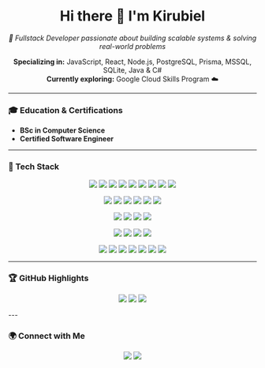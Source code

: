 <h1 align="center">Hi there 👋 I'm Kirubiel</h1>

<p align="center">
  <em>🚀 Fullstack Developer passionate about building scalable systems & solving real-world problems</em>
</p>

<p align="center">
  <strong>Specializing in:</strong> JavaScript, React, Node.js, PostgreSQL, Prisma, MSSQL, SQLite, Java & C#  
  <br/>
  <strong>Currently exploring:</strong> Google Cloud Skills Program ☁️
</p>

---

### 🎓 Education & Certifications
- **BSc in Computer Science**  
- **Certified Software Engineer** 

---

### 🔧 Tech Stack

<p align="center">
  <!-- Frontend -->
  <img src="https://img.shields.io/badge/HTML5-E34F26?style=for-the-badge&logo=html5&logoColor=white"/>
  <img src="https://img.shields.io/badge/CSS3-1572B6?style=for-the-badge&logo=css3&logoColor=white"/>
  <img src="https://img.shields.io/badge/JavaScript-F7DF1E?style=for-the-badge&logo=javascript&logoColor=black"/>
  <img src="https://img.shields.io/badge/TypeScript-3178C6?style=for-the-badge&logo=typescript&logoColor=white"/>
  <img src="https://img.shields.io/badge/React-61DAFB?style=for-the-badge&logo=react&logoColor=black"/>
  <img src="https://img.shields.io/badge/Next.js-000000?style=for-the-badge&logo=next.js&logoColor=white"/>
  <img src="https://img.shields.io/badge/TailwindCSS-06B6D4?style=for-the-badge&logo=tailwind-css&logoColor=white"/>
  <img src="https://img.shields.io/badge/Bootstrap-7952B3?style=for-the-badge&logo=bootstrap&logoColor=white"/>
  <img src="https://img.shields.io/badge/DaisyUI-ffffff?style=for-the-badge&logo=daisyui&logoColor=black"/>
</p>

<p align="center">
  <!-- Backend -->
  <img src="https://img.shields.io/badge/Node.js-339933?style=for-the-badge&logo=node.js&logoColor=white"/>
  <img src="https://img.shields.io/badge/Express.js-000000?style=for-the-badge&logo=express&logoColor=white"/>
  <img src="https://img.shields.io/badge/Java-007396?style=for-the-badge&logo=java&logoColor=white"/>
  <img src="https://img.shields.io/badge/PHP-777BB4?style=for-the-badge&logo=php&logoColor=white"/>
  <img src="https://img.shields.io/badge/C%23-239120?style=for-the-badge&logo=c-sharp&logoColor=white"/>
  <img src="https://img.shields.io/badge/JWT-000000?style=for-the-badge&logo=JSONWebTokens&logoColor=white"/>
</p>

<p align="center">
  <!-- Databases -->
  <img src="https://img.shields.io/badge/PostgreSQL-4169E1?style=for-the-badge&logo=postgresql&logoColor=white"/>
  <img src="https://img.shields.io/badge/MongoDB-47A248?style=for-the-badge&logo=mongodb&logoColor=white"/>
  <img src="https://img.shields.io/badge/MySQL-4479A1?style=for-the-badge&logo=mysql&logoColor=white"/>
  <img src="https://img.shields.io/badge/MSSQL-CC2927?style=for-the-badge&logo=microsoft-sql-server&logoColor=white"/>
</p>

<p align="center">
  <!-- Cloud & Deployment -->
  <img src="https://img.shields.io/badge/Google_Cloud-4285F4?style=for-the-badge&logo=google-cloud&logoColor=white"/>
  <img src="https://img.shields.io/badge/AWS-232F3E?style=for-the-badge&logo=amazon-aws&logoColor=white"/>
  <img src="https://img.shields.io/badge/Firebase-FFCA28?style=for-the-badge&logo=firebase&logoColor=black"/>
  <img src="https://img.shields.io/badge/Vercel-000000?style=for-the-badge&logo=vercel&logoColor=white"/>
</p>

<p align="center">
  <!-- Tools & Design -->
  <img src="https://img.shields.io/badge/Git-F05032?style=for-the-badge&logo=git&logoColor=white"/>
  <img src="https://img.shields.io/badge/Docker-2496ED?style=for-the-badge&logo=docker&logoColor=white"/>
  <img src="https://img.shields.io/badge/Figma-F24E1E?style=for-the-badge&logo=figma&logoColor=white"/>
  <img src="https://img.shields.io/badge/Photoshop-31A8FF?style=for-the-badge&logo=adobe-photoshop&logoColor=white"/>
  <img src="https://img.shields.io/badge/Illustrator-FF9A00?style=for-the-badge&logo=adobe-illustrator&logoColor=white"/>
  <img src="https://img.shields.io/badge/Postman-FF6C37?style=for-the-badge&logo=postman&logoColor=white"/>
  <img src="https://img.shields.io/badge/ESLint-4B32C3?style=for-the-badge&logo=eslint&logoColor=white"/>
</p>

---

### 🏆 GitHub Highlights
  <!-- <img src="https://streak-stats.demolab.com?user=Kirubiel-B&theme=radical"/> -->

<p align="center">
  <!-- GitHub Stats (private + public) -->
  <img src="https://github-readme-stats-eight-sigma-56.vercel.app/api?username=Kirubiel-B&show_icons=true&theme=radical&count_private=true"/>
  
  <!-- Top Languages (private + public) -->
  <img src="https://github-readme-stats-eight-sigma-56.vercel.app/api/top-langs/?username=Kirubiel-B&layout=compact&theme=merko&count_private=true"/>
  
  <!-- GitHub Streak (private + public via self-hosted) -->
  <img src="https://streak-stats.demolab.com?user=Kirubiel-B&theme=radical"/>

</p>
---

### 🌍 Connect with Me
<p align="center">
  <a href="https://github.com/Kirubiel-B"><img src="https://img.shields.io/badge/GitHub-181717?style=for-the-badge&logo=github&logoColor=white"/></a>
  <a href="https://www.linkedin.com/in/kirubiel-beza/"><img src="https://img.shields.io/badge/LinkedIn-0A66C2?style=for-the-badge&logo=linkedin&logoColor=white"/></a>
</p>
